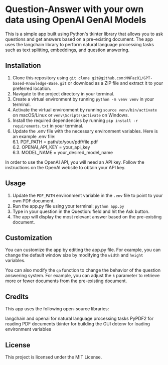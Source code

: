 # Question-Answer with your own data using OpenAI GenAI Models
This is a simple app built using Python's tkinter library that allows you to ask questions and get answers based on a pre-existing document. The app uses the langchain library to perform natural language processing tasks such as text splitting, embeddings, and question answering.

## Installation
1. Clone this repository using `git clone git@github.com:MNFaz01/GPT-based-Knowledge-Base.git` or download as a ZIP file and extract it to your preferred location.
2. Navigate to the project directory in your terminal.
3. Create a virtual environment by running `python -m venv venv` in your terminal.
4. Activate the virtual environment by running `source venv/bin/activate` on macOS/Linux or `venv\Scripts\activate` on Windows.
5. Install the required dependencies by running `pip install -r requirements.txt` in your terminal.  
6. Update the .env file with the necessary environment variables. Here is an example .env file:  
6.1. PDF_PATH = path/to/your/pdf/file.pdf  
6.2. OPENAI_API_KEY = your_api_key  
6.3. MODEL_NAME = your_desired_model_name  

In order to use the OpenAI API, you will need an API key. Follow the instructions on the OpenAI website to obtain your API key.

## Usage
1. Update the `PDF_PATH` environment variable in the `.env` file to point to your own PDF document.
2. Run the app.py file using your terminal: `python app.py`
3. Type in your question in the Question: field and hit the Ask button.
4. The app will display the most relevant answer based on the pre-existing document.

## Customization
You can customize the app by editing the app.py file. For example, you can change the default window size by modifying the `width` and `height` variables.

You can also modify the `qa` function to change the behavior of the question answering system. For example, you can adjust the `k` parameter to retrieve more or fewer documents from the pre-existing document.

## Credits
This app uses the following open-source libraries:

langchain and openai for natural language processing tasks
PyPDF2 for reading PDF documents
tkinter for building the GUI
dotenv for loading environment variables

## License
This project is licensed under the MIT License.
